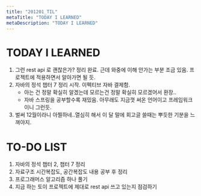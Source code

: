 ```yaml
---
title: "201201_TIL"
metaTitle: "TODAY I LEARNED"
metaDescription: "TODAY I LEARNED"
---
```


# TODAY I LEARNED

1. 그런 rest api 로 괜찮은가? 정리 완료. 근데 와중에 이해 안가는 부분 조금 있음. 프로젝트에 적용하면서 알아가면 될 듯.
2. 자바의 정석 챕터 7 정리 시작. 이펙티브 자바 결제함.
    - 아는 건 정말 확실히 알겠는데 모르는건 정말 확실히 모르겠어서 환장..
    - 자바 스프링을 공부할수록 재밌음. 아무래도 지금껏 써온 언어이고 프레임워크이니 그런듯.
3. 벌써 12월이라니 아찔하네..열심히 해서 이 달 말에 회고글 쓸때는 뿌듯한 기분을 느껴야지.

# TO-DO LIST

1. 자바의 정석 챕터 2, 챕터 7 정리
2. 자료구조 시간복잡도, 공간복잡도 내용 공부 후 정리
3. 프로그래머스 알고리즘 하나 풀기
4. 지금 하는 토이 프로젝트에 제대로 rest api 쓰고 있는지 점검하기

